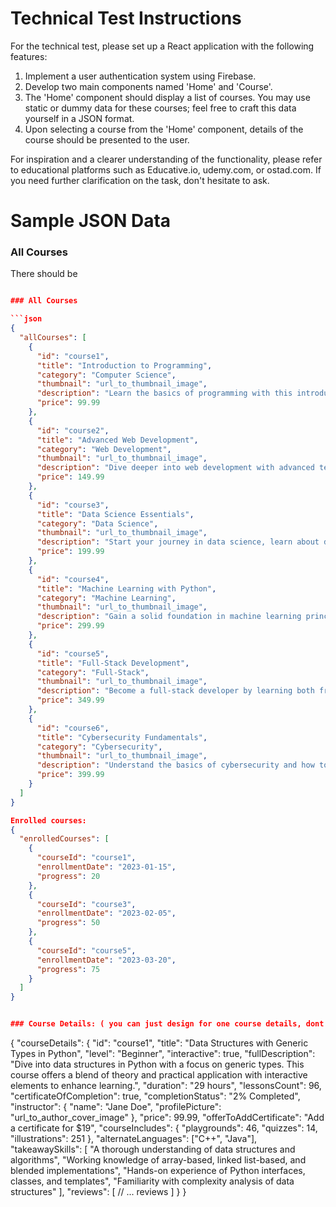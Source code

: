 # Technical Test Instructions

For the technical test, please set up a React application with the following features:

1. Implement a user authentication system using Firebase.
2. Develop two main components named 'Home' and 'Course'.
3. The 'Home' component should display a list of courses. You may use static or dummy data for these courses; feel free to craft this data yourself in a JSON format.
4. Upon selecting a course from the 'Home' component, details of the course should be presented to the user.

For inspiration and a clearer understanding of the functionality, please refer to educational platforms such as Educative.io, udemy.com, or ostad.com. If you need further clarification on the task, don't hesitate to ask.

# Sample JSON Data

### All Courses
There should be 
```json

### All Courses

```json
{
  "allCourses": [
    {
      "id": "course1",
      "title": "Introduction to Programming",
      "category": "Computer Science",
      "thumbnail": "url_to_thumbnail_image",
      "description": "Learn the basics of programming with this introductory course.",
      "price": 99.99
    },
    {
      "id": "course2",
      "title": "Advanced Web Development",
      "category": "Web Development",
      "thumbnail": "url_to_thumbnail_image",
      "description": "Dive deeper into web development with advanced techniques and frameworks.",
      "price": 149.99
    },
    {
      "id": "course3",
      "title": "Data Science Essentials",
      "category": "Data Science",
      "thumbnail": "url_to_thumbnail_image",
      "description": "Start your journey in data science, learn about data manipulation and visualization.",
      "price": 199.99
    },
    {
      "id": "course4",
      "title": "Machine Learning with Python",
      "category": "Machine Learning",
      "thumbnail": "url_to_thumbnail_image",
      "description": "Gain a solid foundation in machine learning principles with Python.",
      "price": 299.99
    },
    {
      "id": "course5",
      "title": "Full-Stack Development",
      "category": "Full-Stack",
      "thumbnail": "url_to_thumbnail_image",
      "description": "Become a full-stack developer by learning both front-end and back-end technologies.",
      "price": 349.99
    },
    {
      "id": "course6",
      "title": "Cybersecurity Fundamentals",
      "category": "Cybersecurity",
      "thumbnail": "url_to_thumbnail_image",
      "description": "Understand the basics of cybersecurity and how to protect digital assets.",
      "price": 399.99
    }
  ]
}

Enrolled courses:
{
  "enrolledCourses": [
    {
      "courseId": "course1",
      "enrollmentDate": "2023-01-15",
      "progress": 20
    },
    {
      "courseId": "course3",
      "enrollmentDate": "2023-02-05",
      "progress": 50
    },
    {
      "courseId": "course5",
      "enrollmentDate": "2023-03-20",
      "progress": 75
    }
  ]
}


### Course Details: ( you can just design for one course details, dont need to do it for every course)
```
{
  "courseDetails": {
    "id": "course1",
    "title": "Data Structures with Generic Types in Python",
    "level": "Beginner",
    "interactive": true,
    "fullDescription": "Dive into data structures in Python with a focus on generic types. This course offers a blend of theory and practical application with interactive elements to enhance learning.",
    "duration": "29 hours",
    "lessonsCount": 96,
    "certificateOfCompletion": true,
    "completionStatus": "2% Completed",
    "instructor": {
      "name": "Jane Doe",
      "profilePicture": "url_to_author_cover_image"
    },
    "price": 99.99,
    "offerToAddCertificate": "Add a certificate for $19",
    "courseIncludes": {
      "playgrounds": 46,
      "quizzes": 14,
      "illustrations": 251
    },
    "alternateLanguages": ["C++", "Java"],
    "takeawaySkills": [
      "A thorough understanding of data structures and algorithms",
      "Working knowledge of array-based, linked list-based, and blended implementations",
      "Hands-on experience of Python interfaces, classes, and templates",
      "Familiarity with complexity analysis of data structures"
    ],
    "reviews": [
      // ... reviews
    ]
  }
}
```
